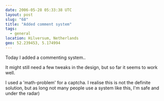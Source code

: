 ```yaml
---
date: 2006-05-28 05:33:38 UTC
layout: post
slug: "68"
title: "Added comment system"
tags:
  - general
location: Hilversum, Netherlands
geo: 52.239453, 5.174994
---
```

<p>Today I added a commenting system..</p>

<p>It might still need a few tweaks in the design, but so far it seems to work well.</p>

<p>I used a 'math-problem' for a captcha. I realise this is not the definite solution, but as long not many people use a system like this, I'm safe and under the radar)</p>


